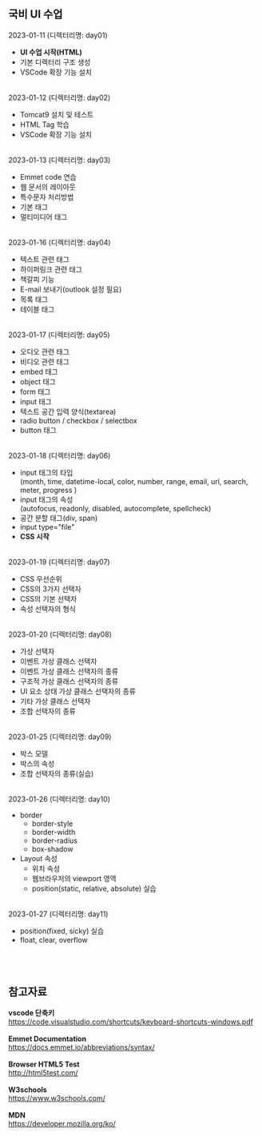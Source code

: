## 국비 UI 수업  
2023-01-11  (디렉터리명: day01)  
- **UI 수업 시작(HTML)**
- 기본 디렉터리 구조 생성
- VSCode 확장 기능 설치  

\
2023-01-12 (디렉터리명: day02)
- Tomcat9 설치 및 테스트
- HTML Tag 학습
- VSCode 확장 기능 설치  

\
2023-01-13 (디렉터리명: day03)
- Emmet code 연습  
- 웹 문서의 레이아웃  
- 특수문자 처리방법  
- 기본 태그  
- 멀티미디어 태그  

\
2023-01-16 (디렉터리명: day04)
- 텍스트 관련 태그
- 하이퍼링크 관련 태그
- 책갈피 기능
- E-mail 보내기(outlook 설정 필요)
- 목록 태그
- 테이블 태그

\
2023-01-17 (디렉터리명: day05)
- 오디오 관련 태그
- 비디오 관련 태그
- embed 태그
- object 태그
- form 태그
- input 태그
- 텍스트 공간 입력 양식(textarea)
- radio button / checkbox / selectbox
- button 태그

\
2023-01-18 (디렉터리명: day06)
- input 태그의 타입  
  (month, time, datetime-local, color, number, range, email, url, search, meter, progress  )
- input 태그의 속성  
  (autofocus, readonly, disabled, autocomplete, spellcheck)
- 공간 분할 태그(div, span)
- input type="file"
- **CSS 시작**

\
2023-01-19 (디렉터리명: day07)
- CSS 우선순위
- CSS의 3가지 선택자
- CSS의 기본 선택자
- 속성 선택자의 형식

\
2023-01-20 (디렉터리명: day08)
- 가상 선택자
- 이벤트 가상 클래스 선택자
- 이벤트 가상 클래스 선택자의 종류
- 구조적 가상 클래스 선택자의 종류
- UI 요소 상태 가상 클래스 선택자의 종류
- 기타 가상 클래스 선택자
- 조합 선택자의 종류

\
2023-01-25 (디렉터리명: day09)
- 박스 모델
- 박스의 속성
- 조합 선택자의 종류(실습)

\
2023-01-26 (디렉터리명: day10)
- border
  - border-style
  - border-width
  - border-radius
  - box-shadow
- Layout 속성
  - 위치 속성
  - 웹브라우저의 viewport 영역
  - position(static, relative, absolute) 실습

\
2023-01-27 (디렉터리명: day11)
- position(fixed, sicky) 실습
- float, clear, overflow

\
\
참고자료
---  
**vscode 단축키**  
https://code.visualstudio.com/shortcuts/keyboard-shortcuts-windows.pdf  
\
**Emmet Documentation**  
https://docs.emmet.io/abbreviations/syntax/  
\
**Browser HTML5 Test**  
http://html5test.com/  
\
**W3schools**  
https://www.w3schools.com/  
\
**MDN**  
https://developer.mozilla.org/ko/